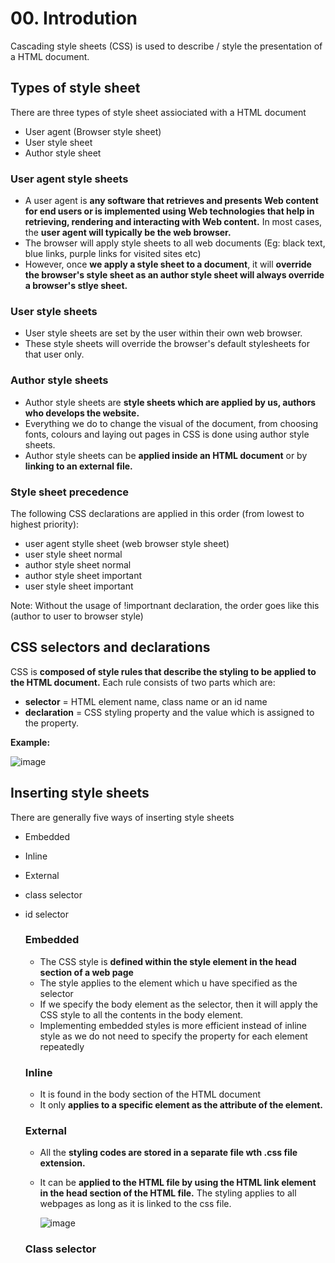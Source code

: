 # 00. Introdution
Cascading style sheets (CSS) is used to describe / style the presentation of a HTML document.

## Types of style sheet
There are three types of style sheet assiociated with a HTML document
- User agent (Browser style sheet)
- User style sheet
- Author style sheet

### User agent style sheets
- A user agent is **any software that retrieves and presents Web content for end users or is implemented using Web technologies that help in retrieving, rendering and interacting with Web
content.** In most cases, the **user agent will typically be the web browser.**
- The browser will apply style sheets to all web documents (Eg: black text, blue links, purple links for visited sites etc)
- However, once **we apply a style sheet to a document**, it will **override the browser's style sheet as an author style sheet will always override a browser's stlye sheet.**

### User style sheets
- User style sheets are set by the user within their own web browser.
- These style sheets will override the browser's default stylesheets for that user only.

### Author style sheets
- Author style sheets are **style sheets which are applied by us, authors who develops the website.**
- Everything we do to change the visual of the document, from choosing fonts, colours and laying out pages in CSS is done using author style sheets.
- Author style sheets can be **applied inside an HTML document** or by **linking to an external file.**

### Style sheet precedence
The following CSS declarations are applied in this order (from lowest to highest priority):
- user agent stylle sheet (web browser style sheet)
- user style sheet normal
- author style sheet normal
- author style sheet important
- user style sheet important

Note: Without the usage of !importnant declaration, the order goes like this (author to user to browser style)

## CSS selectors and declarations
CSS is **composed of style rules that describe the styling to be applied to the HTML document.** Each rule consists of two parts which are:
- **selector** = HTML element name, class name or an id name
- **declaration** = CSS styling property and the value which is assigned to the property.

**Example:**

![image](https://github.com/Fong20/Learning-repository/assets/150316121/3fbaac24-ba6e-468d-979c-f09c11e4ead9)

## Inserting style sheets
There are generally five ways of inserting style sheets
- Embedded
- Inline
- External
- class selector
- id selector

  ### Embedded
  - The CSS style is **defined within the style element in the head section of a web page**
  - The style applies to the element which u have specified as the selector
  - If we specify the body element as the selector, then it will apply the CSS style to all the contents in the body element.
  - Implementing embedded styles is more efficient instead of inline style as we do not need to specify the property for each element repeatedly
 
  ### Inline
  - It is found in the body section of the HTML document
  - It only **applies to a specific element as the attribute of the element.**
  
  ### External
  - All the **styling codes are stored in a separate file wth .css file extension.**
  - It can be **applied to the HTML file by using the HTML link element in the head section of the HTML file.** The styling applies to all webpages as long as it is linked to the css file.
 
    ![image](https://github.com/Fong20/Learning-repository/assets/150316121/d08332c1-abf8-4eaa-a530-b68798b69d88)

  ### Class selector
